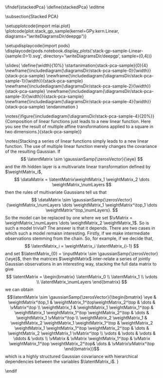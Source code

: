 \ifndef{stackedPca}
\define{stackedPca}
\editme

\subsection{Stacked PCA}

\setupplotcode{import mlai.plot}
\plotcode{plot.stack_gp_sample(kernel=GPy.kern.Linear,
                     diagrams="\writeDiagramsDir/deepgp")}

\setupdisplaycode{import pods}
\displaycode{pods.notebook.display_plots('stack-gp-sample-Linear-{sample:0>1}.svg', 
                            directory='\writeDiagramsDir/deepgp', sample=(0,4))}


\slides{
\define{\width}{10%}
\startanimation{stack-pca-sample}{0}{4}
\newframe{\includediagram{\diagramsDir/stack-pca-sample-0}{\width}}{stack-pca-sample}
\newframe{\includediagram{\diagramsDir/stack-pca-sample-1}{\width}}{stack-pca-sample}
\newframe{\includediagram{\diagramsDir/stack-pca-sample-2}{\width}}{stack-pca-sample}
\newframe{\includediagram{\diagramsDir/stack-pca-sample-3}{\width}}{stack-pca-sample}
\newframe{\includediagram{\diagramsDir/stack-pca-sample-4}{\width}}{stack-pca-sample}
\endanimation
}

\notes{\figure{\includediagram{\diagramsDir/stack-pca-sample-4}{20%}}{Composition of linear functions just leads to a new linear function. Here you see the result of multiple affine transformations applied to a square in two dimensions.}{stack-pca-sample}}

\notes{Stacking a series of linear functions simply leads to a new linear function. The use of multiple linear function merely changes the covariance of the resulting Gaussian. If
$$
\latentMatrix \sim \gaussianSamp{\zerosVector}{\eye}
$$
and the $i$th hidden layer is a multivariate linear transformation defined by $\weightMatrix_i$,
$$
\dataMatrix = \latentMatrix\weightMatrix_1 \weightMatrix_2 \dots \weightMatrix_\numLayers
$$
then the rules of multivariate Gaussians tell us that
$$
\dataMatrix \sim \gaussianSamp{\zerosVector}{\weightMatrix_\numLayers \dots \weightMatrix_1 \weightMatrix^\top_1 \dots \weightMatrix^\top_\numLayers}.
$$
So the model can be replaced by one where we set $\vMatrix = \weightMatrix_\numLayers \dots \weightMatrix_2 \weightMatrix_1$. So is such a model trivial? The answer is that it depends. There are two cases in which such a model remaisn interesting. Firstly, if we make intermediate observations stemming from the chain. So, for example, if we decide that,
$$
\latentMatrix_i = \weightMatrix_i \latentMatrix_{i-1}
$$
and set $\latentMatrix_{0} = \inputMatrix \sim \gaussianSamp{\zerosVector}{\eye}$, then the matrices $\weightMatrix$ inter-relate a series of jointly Gaussian observations in an interesting way, stacking the full data matrix to give
$$
\latentMatrix = \begin{bmatrix}
\latentMatrix_0 \\
\latentMatrix_1 \\
\vdots \\
\latentMatrix_\numLayers
\end{bmatrix}
$$
we can obtain
$$\latentMatrix \sim \gaussianSamp{\zerosVector}{\begin{bmatrix}
\eye & \weightMatrix^\top_1 & \weightMatrix_1^\top\weightMatrix_2^\top & \dots & \vMatrix^\top \\
\weightMatrix_1 & \weightMatrix_1 \weightMatrix_1^\top & \weightMatrix_1 \weightMatrix_1^\top \weightMatrix_2^\top & \dots & \weightMatrix_1 \vMatrix^\top \\
\weightMatrix_2 \weightMatrix_1 & \weightMatrix_2 \weightMatrix_1 \weightMatrix_1^\top & \weightMatrix_2 \weightMatrix_1 \weightMatrix_1^\top \weightMatrix_2^\top & \dots & \weightMatrix_2 \weightMatrix_1 \vMatrix^\top \\
\vdots & \vdots & \vdots & \ddots & \vdots \\
\vMatrix & \vMatrix   \weightMatrix_1^\top  & \vMatrix \weightMatrix_1^\top \weightMatrix_2^\top& \dots & \vMatrix\vMatrix^\top
\end{bmatrix}}$$
which is a highly structured Gaussian covariance with hierarchical dependencies between the variables $\latentMatrix_i$. 
}



\endif
